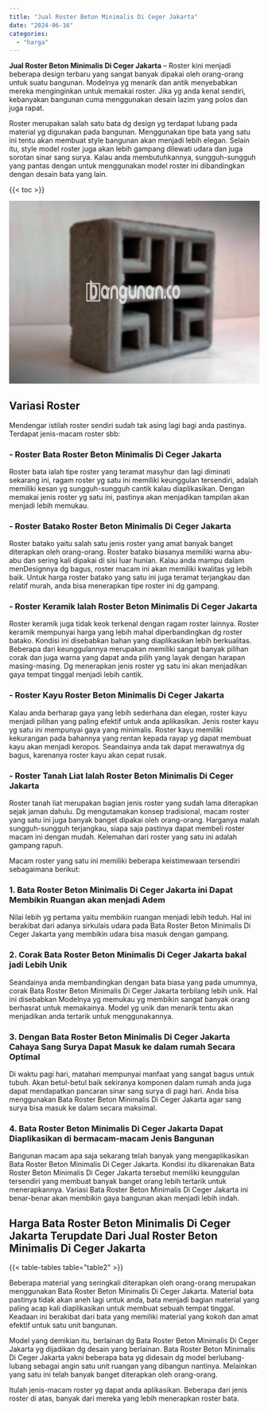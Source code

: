 ```yaml
---
title: "Jual Roster Beton Minimalis Di Ceger Jakarta"
date: "2024-06-16"
categories: 
  - "harga"
---
```


**Jual Roster Beton Minimalis Di Ceger Jakarta** – Roster kini menjadi beberapa design terbaru yang sangat banyak dipakai oleh orang-orang untuk suatu bangunan. Modelnya yg menarik dan antik menyebabkan mereka menginginkan untuk memakai roster. Jika yg anda kenal sendiri, kebanyakan bangunan cuma menggunakan desain lazim yang polos dan juga rapat.

Roster merupakan salah satu bata dg design yg terdapat lubang pada material yg digunakan pada bangunan. Menggunakan tipe bata yang satu ini tentu akan membuat style bangunan akan menjadi lebih elegan. Selain itu, style model roster juga akan lebih gampang dilewati udara dan juga sorotan sinar sang surya. Kalau anda membutuhkannya, sungguh-sungguh yang pantas dengan untuk menggunakan model roster ini dibandingkan dengan desain bata yang lain.

{{< toc >}}

![Jual Roster Beton Minimalis Di Ceger Jakarta](/images/bata-roster-minimalis-20.png)

## Variasi Roster

Mendengar istilah roster sendiri sudah tak asing lagi bagi anda pastinya. Terdapat jenis-macam roster sbb:

### \- Roster Bata Roster Beton Minimalis Di Ceger Jakarta

Roster bata ialah tipe roster yang teramat masyhur dan lagi diminati sekarang ini, ragam roster yg satu ini memiliki keunggulan tersendiri, adalah memiliki kesan yg sungguh-sungguh cantik kalau diaplikasikan. Dengan memakai jenis roster yg satu ini, pastinya akan menjadikan tampilan akan menjadi lebih memukau.

### \- Roster Batako Roster Beton Minimalis Di Ceger Jakarta

Roster batako yaitu salah satu jenis roster yang amat banyak banget diterapkan oleh orang-orang. Roster batako biasanya memiliki warna abu-abu dan sering kali dipakai di sisi luar hunian. Kalau anda mampu dalam menDesignnya dg bagus, roster macam ini akan memiliki kwalitas yg lebih baik. Untuk harga roster batako yang satu ini juga teramat terjangkau dan relatif murah, anda bisa menerapkan tipe roster ini dg gampang.

### \- Roster Keramik Ialah Roster Beton Minimalis Di Ceger Jakarta

Roster keramik juga tidak keok terkenal dengan ragam roster lainnya. Roster keramik mempunyai harga yang lebih mahal diperbandingkan dg roster batako. Kondisi ini disebabkan bahan yang diaplikasikan lebih berkualitas. Beberapa dari keunggulannya merupakan memiliki sangat banyak pilihan corak dan juga warna yang dapat anda pilih yang layak dengan harapan masing-masing. Dg menerapkan jenis roster yg satu ini akan menjadikan gaya tempat tinggal menjadi lebih cantik.

### \- Roster Kayu Roster Beton Minimalis Di Ceger Jakarta

Kalau anda berharap gaya yang lebih sederhana dan elegan, roster kayu menjadi pilihan yang paling efektif untuk anda aplikasikan. Jenis roster kayu yg satu ini mempunyai gaya yang minimalis. Roster kayu memiliki kekurangan pada bahannya yang rentan kepada rayap yg dapat membuat kayu akan menjadi keropos. Seandainya anda tak dapat merawatnya dg bagus, karenanya roster kayu akan cepat rusak.

### \- Roster Tanah Liat Ialah Roster Beton Minimalis Di Ceger Jakarta

Roster tanah liat merupakan bagian jenis roster yang sudah lama diterapkan sejak jaman dahulu. Dg mengutamakan konsep tradisional, macam roster yang satu ini juga banyak banget dipakai oleh orang-orang. Harganya malah sungguh-sungguh terjangkau, siapa saja pastinya dapat membeli roster macam ini dengan mudah. Kelemahan dari roster yang satu ini adalah gampang rapuh.

Macam roster yang satu ini memiliki beberapa keistimewaan tersendiri sebagaimana berikut:

### 1\. Bata Roster Beton Minimalis Di Ceger Jakarta ini Dapat Membikin Ruangan akan menjadi Adem

Nilai lebih yg pertama yaitu membikin ruangan menjadi lebih teduh. Hal ini berakibat dari adanya sirkulais udara pada Bata Roster Beton Minimalis Di Ceger Jakarta yang membikin udara bisa masuk dengan gampang.

### 2\. Corak Bata Roster Beton Minimalis Di Ceger Jakarta bakal jadi Lebih Unik

Seandainya anda membandingkan dengan bata biasa yang pada umumnya, corak Bata Roster Beton Minimalis Di Ceger Jakarta terbilang lebih unik. Hal ini disebabkan Modelnya yg memukau yg membikin sangat banyak orang berhasrat untuk memakainya. Model yg unik dan menarik tentu akan menjadikan anda tertarik untuk menggunakannya.

### 3\. Dengan Bata Roster Beton Minimalis Di Ceger Jakarta Cahaya Sang Surya Dapat Masuk ke dalam rumah Secara Optimal

Di waktu pagi hari, matahari mempunyai manfaat yang sangat bagus untuk tubuh. Akan betul-betul baik sekiranya komponen dalam rumah anda juga dapat mendapatkan pancaran sinar sang surya di pagi hari. Anda bisa menggunakan Bata Roster Beton Minimalis Di Ceger Jakarta agar sang surya bisa masuk ke dalam secara maksimal.

### 4\. Bata Roster Beton Minimalis Di Ceger Jakarta Dapat Diaplikasikan di bermacam-macam Jenis Bangunan

Bangunan macam apa saja sekarang telah banyak yang mengaplikasikan Bata Roster Beton Minimalis Di Ceger Jakarta. Kondisi itu dikarenakan Bata Roster Beton Minimalis Di Ceger Jakarta tersebut memiliki keunggulan tersendiri yang membuat banyak banget orang lebih tertarik untuk menerapkannya. Variasi Bata Roster Beton Minimalis Di Ceger Jakarta ini benar-benar akan membikin gaya bangunan akan menjadi lebih indah.

## Harga Bata Roster Beton Minimalis Di Ceger Jakarta Terupdate Dari Jual Roster Beton Minimalis Di Ceger Jakarta

{{< table-tables table="table2" >}}

Beberapa material yang seringkali diterapkan oleh orang-orang merupakan menggunakan Bata Roster Beton Minimalis Di Ceger Jakarta. Material bata pastinya tidak akan aneh lagi untuk anda, bata menjadi bagian material yang paling acap kali diaplikasikan untuk membuat sebuah tempat tinggal. Keadaan ini berakibat dari bata yang memiliki material yang kokoh dan amat efektif untuk satu unit bangunan.

Model yang demikian itu, berlainan dg Bata Roster Beton Minimalis Di Ceger Jakarta yg dijadikan dg desain yang berlainan. Bata Roster Beton Minimalis Di Ceger Jakarta yakni beberapa bata yg didesain dg model berlubang-lubang sebagai angin satu unit ruangan yang dibangun nantinya. Melainkan yang satu ini telah banyak banget diterapkan oleh orang-orang.

Itulah jenis-macam roster yg dapat anda aplikasikan. Beberapa dari jenis roster di atas, banyak dari mereka yang lebih menerapkan roster bata.
